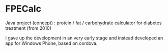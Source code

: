 # FPECalc
Java project (concept) : protein / fat / carbohydrate calculator for diabetes treatment (from 2010)

I gave up the development in an very early stage and instead developed an app for Windows Phone, based on cordova.
